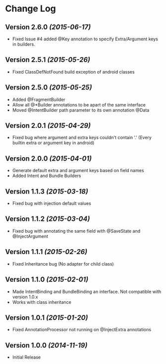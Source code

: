 Change Log
==========

Version 2.6.0 *(2015-06-17)*
----------------------------

  * Fixed Issue #4 added @Key annotation to specify Extra/Argument keys in builders.

Version 2.5.1 *(2015-05-26)*
----------------------------

  * Fixed ClassDefNotFound build exception of android classes

Version 2.5.0 *(2015-05-25)*
----------------------------

  * Added @FragmentBuilder
  * Allow all @*Builder annotations to be apart of the same interface
  * Moved @IntentBuilder path parameter to its own annotation @Data
  
Version 2.0.1 *(2015-04-29)*
----------------------------

  * Fixed bug where argument and extra keys couldn't contain '.' (Every builtin extra or argument key in android) 
  
Version 2.0.0 *(2015-04-01)*
----------------------------

  * Generate default extra and argument keys based on field names
  * Added Intent and Bundle Builders
  
Version 1.1.3 *(2015-03-18)*
----------------------------

 * Fixed bug with injection default values
  
Version 1.1.2 *(2015-03-04)*
----------------------------

  * Fixed bug with annotating the same field with @SaveState and @InjectArgument
  
Version 1.1.1 *(2015-02-26)*
----------------------------
  
  * Fixed Inheritance bug (No adapter for child class)

Version 1.1.0 *(2015-02-01)*
----------------------------

  * Made IntentBinding and BundleBinding an interface. Not compatible with version 1.0.x
  * Works with class inheritance
  
Version 1.0.1 *(2015-01-20)*
----------------------------

  * Fixed AnnotationProcessor not running on @InjectExtra annotations
   
Version 1.0.0 *(2014-11-19)*
----------------------------

  * Initial Release